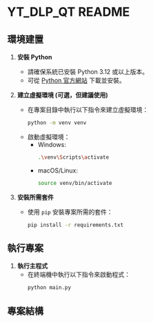 # YT_DLP_QT README

## 環境建置

1. **安裝 Python**
   - 請確保系統已安裝 Python 3.12 或以上版本。
   - 可從 [Python 官方網站](https://www.python.org/downloads/) 下載並安裝。

2. **建立虛擬環境 (可選，但建議使用)**
   - 在專案目錄中執行以下指令來建立虛擬環境：
     ```bash
     python -m venv venv
     ```
   - 啟動虛擬環境：
     - Windows:
       ```bash
       .\venv\Scripts\activate
       ```
     - macOS/Linux:
       ```bash
       source venv/bin/activate
       ```

3. **安裝所需套件**
   - 使用 `pip` 安裝專案所需的套件：
     ```bash
     pip install -r requirements.txt
     ```

## 執行專案

1. **執行主程式**
   - 在終端機中執行以下指令來啟動程式：
     ```bash
     python main.py
     ```

## 專案結構